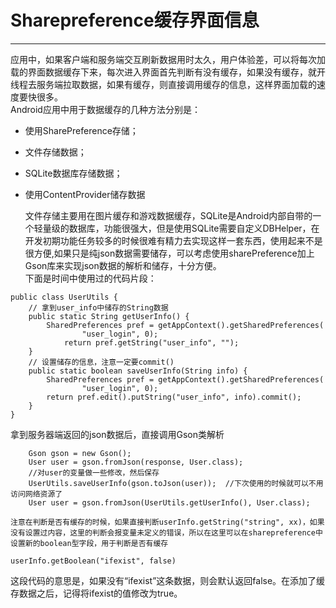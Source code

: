 # Sharepreference缓存界面信息  
----------------
  应用中，如果客户端和服务端交互刷新数据用时太久，用户体验差，可以将每次加载的界面数据缓存下来，每次进入界面首先判断有没有缓存，如果没有缓存，就开线程去服务端拉取数据，如果有缓存，则直接调用缓存的信息，这样界面加载的速度要快很多。   
  Android应用中用于数据缓存的几种方法分别是： 
  * 使用SharePreference存储；
  * 文件存储数据；  
  * SQLite数据库存储数据；
  * 使用ContentProvider储存数据  
  
     文件存储主要用在图片缓存和游戏数据缓存，SQLite是Android内部自带的一个轻量级的数据库，功能很强大，但是使用SQLite需要自定义DBHelper，在开发初期功能任务较多的时候很难有精力去实现这样一套东西，使用起来不是很方便,如果只是纯json数据需要储存，可以考虑使用sharePreference加上Gson库来实现json数据的解析和储存，十分方便。<br />
  下面是时间中使用过的代码片段：
```  
public class UserUtils {  
    // 拿到user_info中储存的String数据
    public static String getUserInfo() {  
        SharedPreferences pref = getAppContext().getSharedPreferences(  
                "user_login", 0);  
            return pref.getString("user_info", "");  
    }  
    // 设置储存的信息，注意一定要commit()
    public static boolean saveUserInfo(String info) {  
        SharedPreferences pref = getAppContext().getSharedPreferences(  
                "user_login", 0);  
        return pref.edit().putString("user_info", info).commit();  
    }  
}  
``` 

   拿到服务器端返回的json数据后，直接调用Gson类解析
```
    Gson gson = new Gson();  
    User user = gson.fromJson(response, User.class);  
    //对user的变量做一些修改，然后保存  
    UserUtils.saveUserInfo(gson.toJson(user));  //下次使用的时候就可以不用访问网络资源了  
    User user = gson.fromJson(UserUtils.getUserInfo(), User.class);
```  
    注意在判断是否有缓存的时候，如果直接判断userInfo.getString("string", xx)，如果没有设置过内容，这里的判断会报变量未定义的错误，所以在这里可以在sharepreference中设置新的boolean型字段，用于判断是否有缓存
```
userInfo.getBoolean("ifexist", false)
```
这段代码的意思是，如果没有“ifexist”这条数据，则会默认返回false。在添加了缓存数据之后，记得将ifexist的值修改为true。
